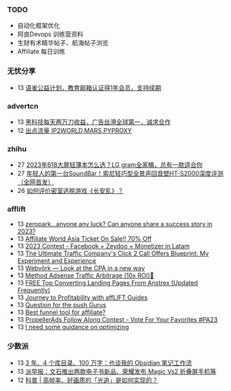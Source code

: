 ### TODO
-  自动化框架优化
-  阿良Devops 训练营资料
-  生财有术精华帖子、航海帖子浏览
-  Affiliate 每日训练

### 无忧分享
<!-- ruyo:START -->
-  13 [语雀公益计划，教育邮箱认证得1年会员，支持续期](https://51.ruyo.net/18497.html)<!-- ruyo:END -->

### advertcn
<!-- advertcn:START -->
-  13 [黑科技每天两万刀收益，广告丝滑全球第一，诚求合作](https://www.advertcn.com/forum.php?mod=viewthread&tid=112484)
-  12 [出点流量 IP2WORLD,MARS,PYPROXY](https://www.advertcn.com/forum.php?mod=viewthread&tid=112477)<!-- advertcn:END -->

### zhihu
<!-- zhihu:START -->
-  27 [2023年618大屏轻薄本怎么选？LG gram全家桶，总有一款适合你](http://zhuanlan.zhihu.com/p/632641888?utm_campaign=rss&utm_medium=rss&utm_source=rss&utm_content=title)
-  27 [年轻人的第一台SoundBar！索尼轻巧型全景声回音壁HT-S2000深度评测（全网首发）](http://zhuanlan.zhihu.com/p/630990296?utm_campaign=rss&utm_medium=rss&utm_source=rss&utm_content=title)
-  26 [如何评价密室逃脱游戏《长安乱》？](http://www.zhihu.com/question/563950552/answer/3045961312?utm_campaign=rss&utm_medium=rss&utm_source=rss&utm_content=title)<!-- zhihu:END -->

### afflift
<!-- afflift:START -->
-  13 [zeropark...anyone any luck? Can anyone share a success story in 2023?](https://afflift.com/f/threads/zeropark-anyone-any-luck-can-anyone-share-a-success-story-in-2023.11784/)
-  13 [Affiliate World Asia Ticket On Sale!! 70% Off](https://afflift.com/f/threads/affiliate-world-asia-ticket-on-sale-70-off.10000/)
-  13 [2023 Contest - Facebook + Zeydoo + Monetizer in Latam](https://afflift.com/f/threads/2023-contest-facebook-zeydoo-monetizer-in-latam.10256/)
-  13 [The Ultimate Traffic Company&#39;s Click 2 Call Offers Blueprint: My Experiment and Experience](https://afflift.com/f/threads/the-ultimate-traffic-companys-click-2-call-offers-blueprint-my-experiment-and-experience.11745/)
-  13 [Webvõrk — Look at the CPA in a new way](https://afflift.com/f/threads/webv%C3%B5rk-%E2%80%94-look-at-the-cpa-in-a-new-way.2820/)
-  13 [Method Adsense Traffic Arbitrage &lpar;10x ROI&rpar;🚀](https://afflift.com/f/threads/method-adsense-traffic-arbitrage-10x-roi-%F0%9F%9A%80.11268/)
-  13 [FREE Top Converting Landing Pages From Anstrex &lpar;Updated Frequently&rpar;](https://afflift.com/f/threads/free-top-converting-landing-pages-from-anstrex-updated-frequently.2596/)
-  13 [Journey to Profitability with affLIFT Guides](https://afflift.com/f/threads/journey-to-profitability-with-afflift-guides.10148/)
-  13 [Question for the push Gurus](https://afflift.com/f/threads/question-for-the-push-gurus.11765/)
-  13 [Best funnel tool for affiliate?](https://afflift.com/f/threads/best-funnel-tool-for-affiliate.11787/)
-  13 [PropellerAds Follow Along Contest - Vote For Your Favorites #PA23](https://afflift.com/f/threads/propellerads-follow-along-contest-vote-for-your-favorites-pa23.11724/)
-  13 [I need some guidance on optimizing](https://afflift.com/f/threads/i-need-some-guidance-on-optimizing.11788/)<!-- afflift:END -->

### 少数派
<!-- sspai:START -->
-  13 [3 年、4 个库目录、100 万字：也谈我的 Obsidian 笔记工作流](https://sspai.com/post/83042)
-  13 [派早报：文石推出两款电子书新品、荣耀发布 Magic Vs2 折叠屏手机等](https://sspai.com/post/83533)
-  12 [科普 | 高帧率、好画质的「光追」是如何实现的？](https://sspai.com/post/83522)<!-- sspai:END -->
